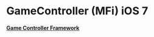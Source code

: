 <h1>GameController (MFi) iOS 7</h1>


<a href="https://developer.apple.com/Library/ios/documentation/GameController/Reference/GameController_RefColl/_index.html"><h4>Game Controller Framework</h4></a>